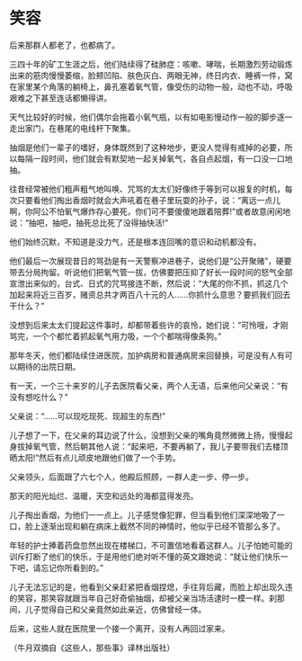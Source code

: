 # 笑容

后来那群人都老了，也都病了。 

三四十年的矿工生涯之后，他们陆续得了硅肺症：咳嗽、哮喘，长期激烈劳动锻炼出来的筋肉慢慢萎缩，脸颊凹陷、肤色灰白、两眼无神，终日内衣、睡裤一件，窝在家里某个角落的躺椅上，鼻孔塞着氧气管，像受伤的动物一般，动也不动，呼吸艰难之下甚至连话都懒得讲。 

天气比较好的时候，他们偶尔会拖着小氧气瓶，以有如电影慢动作一般的脚步逐一走出家门，在巷尾的电线杆下聚集。 

抽烟是他们一辈子的嗜好，身体既然到了这种地步，更没人觉得有戒掉的必要，所以每隔一段时间，他们就会有默契地一起关掉氧气，各自点起烟，有一口没一口地抽。 

往昔经常被他们粗声粗气地叫唤、咒骂的太太们好像终于等到可以报复的时机，每次只要看他们掏出香烟时就会大声吼着在巷子里玩耍的孙子，说：“离远一点儿啊，你阿公不怕氧气爆炸存心要死，你们可不要傻傻地跟着陪葬!”或者故意闲闲地说：“抽吧，抽吧，抽死总比死了没得抽快活!” 

他们始终沉默，不知道是没力气，还是根本连回嘴的意识和动机都没有。 

他们最后一次展现昔日的骂劲是有一天警察冲进巷子，说他们是“公开聚赌”，硬要带去分局拘留。听说他们把氧气管一拔，仿佛要把压抑了好长一段时间的怒气全部宣泄出来似的，台式、日式的咒骂接连不断，然后说：“大尾的你不抓，抓这几个加起来将近三百岁，赌资总共才两百八十元的人……你抓什么意思？要抓我们回去干什么？” 

没想到后来太太们提起这件事时，却都带着些许的哀怜，她们说：“可怜哦，才刚骂完，一个个都忙着抓起氧气用力吸，一个个都喘得像条狗。” 

那年冬天，他们都陆续住进医院，加护病房和普通病房来回替换，可是没有人有可以期待的出院日期。 

有一天，一个三十来岁的儿子去医院看父亲，两个人无语，后来他问父亲说：“有没有想吃什么？” 

父亲说：“……可以现吃现死、现超生的东西!” 

儿子想了一下，在父亲的耳边说了什么，没想到父亲的嘴角竟然微微上扬，慢慢起身拔掉氧气管，然后朝其他人说：“起来吧，不要再躺了，我儿子要带我们去楼顶晒太阳!”然后有点儿顽皮地跟他们做了一个手势。 

父亲领头，后面跟了六七个人，他殿后照顾，一群人走一步、停一步。 

那天的阳光灿烂、温暖，天空和远处的海都蓝得发亮。 

儿子掏出香烟，为他们一一点上。儿子感觉像犯罪，但当看到他们深深地吸了一口，脸上逐渐出现和躺在病床上截然不同的神情时，他似乎已经不管那么多了。 

年轻的护士捧着药盘忽然出现在楼梯口，不可置信地看着这群人。儿子怕她可能的训斥打断了他们的快乐，于是用他们绝对听不懂的英文跟她说：“就让他们快乐一下吧，请忘记你所看到的。” 

儿子无法忘记的是，他看到父亲赶紧把香烟捏熄，手往背后藏，而脸上却出现久违的笑容，那笑容就跟当年自己好奇偷抽烟，却被父亲当场活逮时一模一样。刹那间，儿子觉得自己和父亲竟然如此亲近，仿佛曾经一体。 

后来，这些人就在医院里一个接一个离开，没有人再回过家来。 

（牛月双摘自《这些人，那些事》译林出版社）